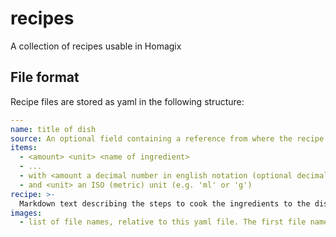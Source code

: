 # recipes

A collection of recipes usable in Homagix

## File format

Recipe files are stored as yaml in the following structure:

```yaml
---
name: title of dish
source: An optional field containing a reference from where the recipe is taken
items:
  - <amount> <unit> <name of ingredient>
  - ...
  - with <amount a decimal number in english notation (optional decimal point '.')
  - and <unit> an ISO (metric) unit (e.g. 'ml' or 'g')
recipe: >-
  Markdown text describing the steps to cook the ingredients to the dish.
images:
  - list of file names, relative to this yaml file. The first file name is taken as the main image

